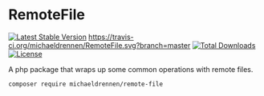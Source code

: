 # RemoteFile

[![Latest Stable Version](https://poser.pugx.org/michaeldrennen/remote-file/v/stable)](https://packagist.org/packages/michaeldrennen/remote-file) https://travis-ci.org/michaeldrennen/RemoteFile.svg?branch=master [![Total Downloads](https://poser.pugx.org/michaeldrennen/remote-file/downloads)](https://packagist.org/packages/michaeldrennen/remote-file) [![License](https://poser.pugx.org/michaeldrennen/remote-file/license)](https://packagist.org/packages/michaeldrennen/remote-file)  

A php package that wraps up some common operations with remote files.

<code>composer require michaeldrennen/remote-file</code>
